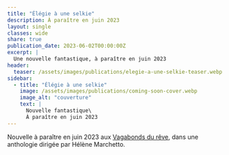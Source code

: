 ```yaml
---
title: "Élégie à une selkie"
description: À paraître en juin 2023
layout: single
classes: wide
share: true
publication_date: 2023-06-02T00:00:00Z
excerpt: |
  Une nouvelle fantastique, à paraître en juin 2023
header:
  teaser: /assets/images/publications/elegie-a-une-selkie-teaser.webp
sidebar:
  - title: "Élégie à une selkie"
    image: /assets/images/publications/coming-soon-cover.webp
    image_alt: "couverture"
    text: |
      Nouvelle fantastique\
      À paraître en juin 2023
---
```


Nouvelle à paraître en juin 2023 aux <a href="https://www.vagabondsdureve.fr/" target="_blank">Vagabonds du rêve</a>, dans une anthologie dirigée par Hélène Marchetto.

